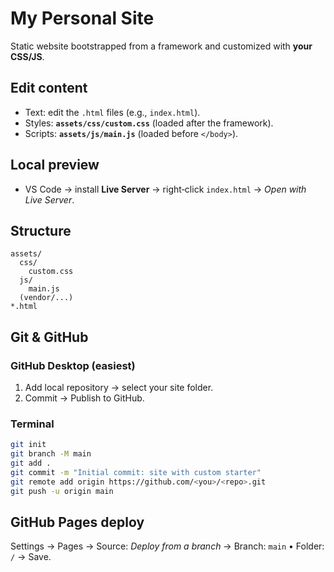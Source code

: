 # My Personal Site

Static website bootstrapped from a framework and customized with **your CSS/JS**.

## Edit content
- Text: edit the `.html` files (e.g., `index.html`).
- Styles: **`assets/css/custom.css`** (loaded after the framework).
- Scripts: **`assets/js/main.js`** (loaded before `</body>`).

## Local preview
- VS Code → install **Live Server** → right‑click `index.html` → *Open with Live Server*.

## Structure
```
assets/
  css/
    custom.css
  js/
    main.js
  (vendor/...)
*.html
```

## Git & GitHub
### GitHub Desktop (easiest)
1. Add local repository → select your site folder.
2. Commit → Publish to GitHub.

### Terminal
```bash
git init
git branch -M main
git add .
git commit -m "Initial commit: site with custom starter"
git remote add origin https://github.com/<you>/<repo>.git
git push -u origin main
```

## GitHub Pages deploy
Settings → Pages → Source: *Deploy from a branch* → Branch: `main` • Folder: `/` → Save.

